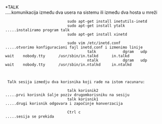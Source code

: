 *TALK                           
.....komunikacija između dva usera na sistemu ili između dva hosta u mreži

                                sudo apt-get install inetutils-inetd
                                sudo apt-get install ytalk                                   .....instaliramo program talk
                                sudo apt-get install xinetd
                                
                                sudo vim /etc/inetd.conf                                          .....otvorimo konfiguracioni fajl inetd.conf i izmenimo linije 
                                         talk            dgram   udp     wait    nobody.tty      /usr/sbin/in.talkd      in.talkd
                                         ntalk           dgram   udp     wait    nobody.tty      /usr/sbin/in.ntalkd     in.ntalkd
                                
                                         
                                        
     Talk sesija izmedju dva korisnika koji rade na istom racunaru:

                                talk korisnik2                                         .....prvi korisnik šalje poziv drugomkorisniku na sesiju 
                                talk korisnik1                                         .....drugi korisnik odgovara i započinje konverzacija
                                
                                Ctrl c                                                 .....sesija se prekida
                                                                    